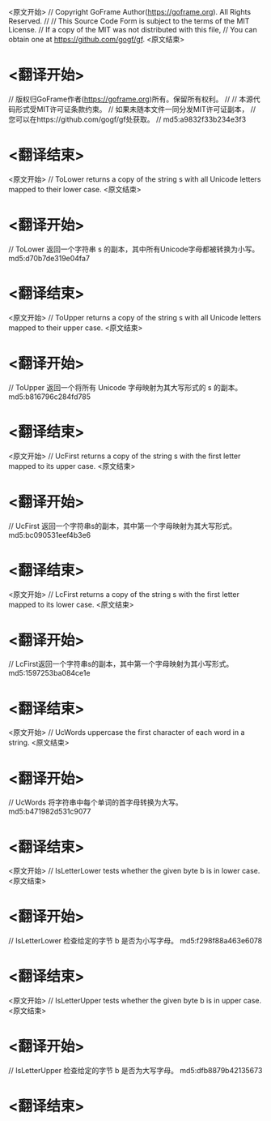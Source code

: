 
<原文开始>
// Copyright GoFrame Author(https://goframe.org). All Rights Reserved.
//
// This Source Code Form is subject to the terms of the MIT License.
// If a copy of the MIT was not distributed with this file,
// You can obtain one at https://github.com/gogf/gf.
<原文结束>

# <翻译开始>
// 版权归GoFrame作者(https://goframe.org)所有。保留所有权利。
//
// 本源代码形式受MIT许可证条款约束。
// 如果未随本文件一同分发MIT许可证副本，
// 您可以在https://github.com/gogf/gf处获取。
// md5:a9832f33b234e3f3
# <翻译结束>


<原文开始>
// ToLower returns a copy of the string s with all Unicode letters mapped to their lower case.
<原文结束>

# <翻译开始>
// ToLower 返回一个字符串 s 的副本，其中所有Unicode字母都被转换为小写。 md5:d70b7de319e04fa7
# <翻译结束>


<原文开始>
// ToUpper returns a copy of the string s with all Unicode letters mapped to their upper case.
<原文结束>

# <翻译开始>
// ToUpper 返回一个将所有 Unicode 字母映射为其大写形式的 s 的副本。 md5:b816796c284fd785
# <翻译结束>


<原文开始>
// UcFirst returns a copy of the string s with the first letter mapped to its upper case.
<原文结束>

# <翻译开始>
// UcFirst 返回一个字符串s的副本，其中第一个字母映射为其大写形式。 md5:bc090531eef4b3e6
# <翻译结束>


<原文开始>
// LcFirst returns a copy of the string s with the first letter mapped to its lower case.
<原文结束>

# <翻译开始>
// LcFirst返回一个字符串s的副本，其中第一个字母映射为其小写形式。 md5:1597253ba084ce1e
# <翻译结束>


<原文开始>
// UcWords uppercase the first character of each word in a string.
<原文结束>

# <翻译开始>
// UcWords 将字符串中每个单词的首字母转换为大写。 md5:b471982d531c9077
# <翻译结束>


<原文开始>
// IsLetterLower tests whether the given byte b is in lower case.
<原文结束>

# <翻译开始>
// IsLetterLower 检查给定的字节 b 是否为小写字母。 md5:f298f88a463e6078
# <翻译结束>


<原文开始>
// IsLetterUpper tests whether the given byte b is in upper case.
<原文结束>

# <翻译开始>
// IsLetterUpper 检查给定的字节 b 是否为大写字母。 md5:dfb8879b42135673
# <翻译结束>

